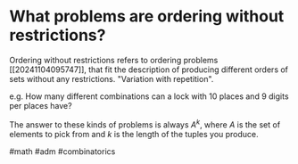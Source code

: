 # What problems are ordering without restrictions? 
Ordering without restrictions refers to ordering problems [[20241104095747]], that fit the description of producing different orders of sets without any restrictions. "Variation with repetition".

e.g. How many different combinations can a lock with 10 places and 9 digits per places have?

The answer to these kinds of problems is always $A^k$, where $A$ is the set of elements to pick from and $k$ is the length of the tuples you produce.

#math #adm #combinatorics